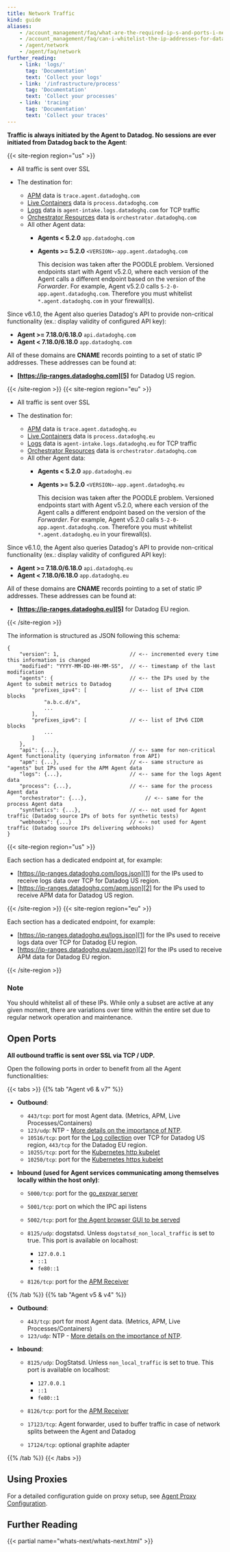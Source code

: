 ```yaml
---
title: Network Traffic
kind: guide
aliases:
    - /account_management/faq/what-are-the-required-ip-s-and-ports-i-need-open-to-connect-to-the-datadog-service
    - /account_management/faq/can-i-whitelist-the-ip-addresses-for-data-coming-from-datadog-via-webhook-and-integrations
    - /agent/network
    - /agent/faq/network
further_reading:
    - link: 'logs/'
      tag: 'Documentation'
      text: 'Collect your logs'
    - link: '/infrastructure/process'
      tag: 'Documentation'
      text: 'Collect your processes'
    - link: 'tracing'
      tag: 'Documentation'
      text: 'Collect your traces'
---
```


**Traffic is always initiated by the Agent to Datadog. No sessions are ever initiated from Datadog back to the Agent**:

{{< site-region region="us" >}}

- All traffic is sent over SSL
- The destination for:

  - [APM][1] data is `trace.agent.datadoghq.com`
  - [Live Containers][2] data is `process.datadoghq.com`
  - [Logs][3] data is `agent-intake.logs.datadoghq.com` for TCP traffic
  - [Orchestrator Resources][4] data is `orchestrator.datadoghq.com`
  - All other Agent data:
      - **Agents < 5.2.0** `app.datadoghq.com`
      - **Agents >= 5.2.0** `<VERSION>-app.agent.datadoghq.com`

        This decision was taken after the POODLE problem. Versioned endpoints start with Agent v5.2.0, where each version of the Agent calls a different endpoint based on the version of the _Forwarder_. For example, Agent v5.2.0 calls `5-2-0-app.agent.datadoghq.com`. Therefore you must whitelist `*.agent.datadoghq.com` in your firewall(s).

Since v6.1.0, the Agent also queries Datadog's API to provide non-critical functionality (ex.: display validity of configured API key):

- **Agent >= 7.18.0/6.18.0** `api.datadoghq.com`
- **Agent < 7.18.0/6.18.0** `app.datadoghq.com`

All of these domains are **CNAME** records pointing to a set of static IP addresses. These addresses can be found at:

- **[https://ip-ranges.datadoghq.com][5]** for Datadog US region.

[1]: /tracing/
[2]: /infrastructure/livecontainers/
[3]: /logs/
[4]: /infrastructure/livecontainers/#kubernetes-resources-1
[5]: https://ip-ranges.datadoghq.com
{{< /site-region >}}
{{< site-region region="eu" >}}

- All traffic is sent over SSL
- The destination for:

  - [APM][1] data is `trace.agent.datadoghq.eu`
  - [Live Containers][2] data is `process.datadoghq.eu`
  - [Logs][3] data is `agent-intake.logs.datadoghq.eu` for TCP traffic
  - [Orchestrator Resources][4] data is `orchestrator.datadoghq.com`
  - All other Agent data:
      - **Agents < 5.2.0** `app.datadoghq.eu`
      - **Agents >= 5.2.0** `<VERSION>-app.agent.datadoghq.eu`

        This decision was taken after the POODLE problem. Versioned endpoints start with Agent v5.2.0, where each version of the Agent calls a different endpoint based on the version of the _Forwarder_. For example, Agent v5.2.0 calls `5-2-0-app.agent.datadoghq.com`. Therefore you must whitelist `*.agent.datadoghq.eu` in your firewall(s).

Since v6.1.0, the Agent also queries Datadog's API to provide non-critical functionality (ex.: display validity of configured API key):

- **Agent >= 7.18.0/6.18.0** `api.datadoghq.eu`
- **Agent < 7.18.0/6.18.0** `app.datadoghq.eu`

All of these domains are **CNAME** records pointing to a set of static IP addresses. These addresses can be found at:

- **[https://ip-ranges.datadoghq.eu][5]** for Datadog EU region.

[1]: /tracing/
[2]: /infrastructure/livecontainers/
[3]: /logs/
[4]: /infrastructure/livecontainers/#kubernetes-resources-1
[5]: https://ip-ranges.datadoghq.eu
{{< /site-region >}}

The information is structured as JSON following this schema:

```text
{
    "version": 1,                       // <-- incremented every time this information is changed
    "modified": "YYYY-MM-DD-HH-MM-SS",  // <-- timestamp of the last modification
    "agents": {                         // <-- the IPs used by the Agent to submit metrics to Datadog
        "prefixes_ipv4": [              // <-- list of IPv4 CIDR blocks
            "a.b.c.d/x",
            ...
        ],
        "prefixes_ipv6": [              // <-- list of IPv6 CIDR blocks
            ...
        ]
    },
    "api": {...},                       // <-- same for non-critical Agent functionality (querying informaton from API)
    "apm": {...},                       // <-- same structure as "agents" but IPs used for the APM Agent data
    "logs": {...},                      // <-- same for the logs Agent data
    "process": {...},                   // <-- same for the process Agent data
    "orchestrator": {...},                   // <-- same for the process Agent data
    "synthetics": {...},                // <-- not used for Agent traffic (Datadog source IPs of bots for synthetic tests) 
    "webhooks": {...}                   // <-- not used for Agent traffic (Datadog source IPs delivering webhooks)
}
```

{{< site-region region="us" >}}

Each section has a dedicated endpoint at, for example:

- [https://ip-ranges.datadoghq.com/logs.json][1] for the IPs used to receive logs data over TCP for Datadog US region.
- [https://ip-ranges.datadoghq.com/apm.json][2] for the IPs used to receive APM data for Datadog US region.

[1]: https://ip-ranges.datadoghq.com/logs.json
[2]: https://ip-ranges.datadoghq.com/apm.json

{{< /site-region >}}
{{< site-region region="eu" >}}

Each section has a dedicated endpoint, for example:

- [https://ip-ranges.datadoghq.eu/logs.json][1] for the IPs used to receive logs data over TCP for Datadog EU region.
- [https://ip-ranges.datadoghq.eu/apm.json][2] for the IPs used to receive APM data for Datadog EU region.

[1]: https://ip-ranges.datadoghq.eu/logs.json
[2]: https://ip-ranges.datadoghq.eu/apm.json

{{< /site-region >}}

### Note

You should whitelist all of these IPs. While only a subset are active at any given moment, there are variations over time within the entire set due to regular network operation and maintenance.

## Open Ports

**All outbound traffic is sent over SSL via TCP / UDP.**

Open the following ports in order to benefit from all the Agent functionalities:

{{< tabs >}}
{{% tab "Agent v6 & v7" %}}

- **Outbound**:

  - `443/tcp`: port for most Agent data. (Metrics, APM, Live Processes/Containers)
  - `123/udp`: NTP - [More details on the importance of NTP][1].
  - `10516/tcp`: port for the [Log collection][2] over TCP for Datadog US region, `443/tcp` for the Datadog EU region.
  - `10255/tcp`: port for the [Kubernetes http kubelet][3]
  - `10250/tcp`: port for the [Kubernetes https kubelet][3]

- **Inbound (used for Agent services communicating among themselves locally within the host only)**:

  - `5000/tcp`: port for the [go_expvar server][4]
  - `5001/tcp`: port on which the IPC api listens
  - `5002/tcp`: port for [the Agent browser GUI to be served][5]
  - `8125/udp`: dogstatsd. Unless `dogstatsd_non_local_traffic` is set to true. This port is available on localhost:

      - `127.0.0.1`
      - `::1`
      - `fe80::1`

  - `8126/tcp`: port for the [APM Receiver][6]

[1]: /agent/faq/network-time-protocol-ntp-offset-issues/
[2]: /logs/
[3]: /agent/basic_agent_usage/kubernetes/
[4]: /integrations/go_expvar/
[5]: /agent/basic_agent_usage/#gui
[6]: /tracing/
{{% /tab %}}
{{% tab "Agent v5 & v4" %}}

- **Outbound**:

  - `443/tcp`: port for most Agent data. (Metrics, APM, Live Processes/Containers)
  - `123/udp`: NTP - [More details on the importance of NTP][1].

- **Inbound**:

  - `8125/udp`: DogStatsd. Unless `non_local_traffic` is set to true. This port is available on localhost:

      - `127.0.0.1`
      - `::1`
      - `fe80::1`

  - `8126/tcp`: port for the [APM Receiver][2]
  - `17123/tcp`: Agent forwarder, used to buffer traffic in case of network splits between the Agent and Datadog
  - `17124/tcp`: optional graphite adapter

[1]: /agent/faq/network-time-protocol-ntp-offset-issues/
[2]: /tracing/
{{% /tab %}}
{{< /tabs >}}

## Using Proxies

For a detailed configuration guide on proxy setup, see [Agent Proxy Configuration][1].

## Further Reading

{{< partial name="whats-next/whats-next.html" >}}

[1]: /agent/proxy/
